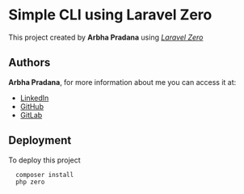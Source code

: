 # Simple CLI using Laravel Zero

This project created by **Arbha Pradana** using *[Laravel Zero](https://laravel-zero.com/)*
## Authors
**Arbha Pradana**,
for more information about me you can access it at:
- [LinkedIn](https://www.linkedin.com/in/arbhapr)
- [GitHub](https://www.github.com/arbhapr)
- [GitLab](https://www.gitlab.com/arbhapr)


## Deployment

To deploy this project

```bash
  composer install
  php zero
```